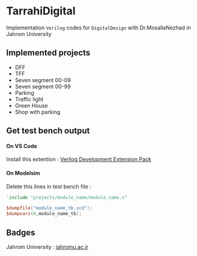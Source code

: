 # TarrahiDigital

Implementation ```Verilog``` codes for ```DigitalDesign``` with Dr.MosallaNezhad in Jahrom University

## Implemented projects

- DFF
- TFF
- Seven segment 00-09
- Seven segment 00-99
- Parking
- Traffic light
- Green House
- Shop with parking

## Get test bench output

#### On VS Code
Install this extention :
[Verilog Development Extension Pack](https://marketplace.visualstudio.com/items?itemName=raits.verilog-extensions)

#### On Modelsim
Delete this lines in test bench file :

```verilog
`include "projects/module_name/module_name.v"
```
```verilog
$dumpfile("module_name_tb.vcd");
$dumpvars(0,module_name_tb);
```

## Badges
Jahrom University : [jahromu.ac.ir](https://jahromu.ac.ir/en)